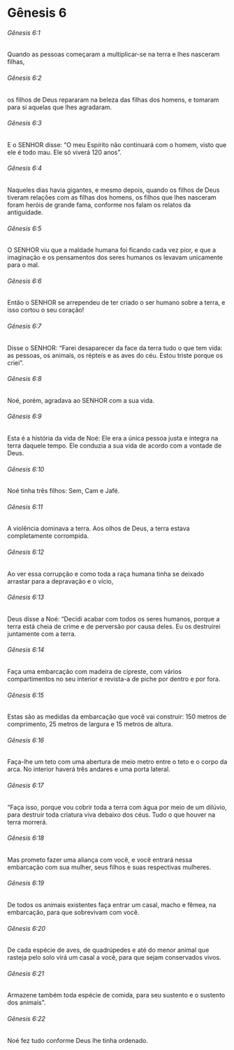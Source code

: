 # Gênesis 6

###### Gênesis 6:1

Quando as pessoas começaram a multiplicar-se na terra e lhes nasceram filhas,

###### Gênesis 6:2

os filhos de Deus repararam na beleza das filhas dos homens, e tomaram para si aquelas que lhes agradaram.

###### Gênesis 6:3

E o SENHOR disse: “O meu Espírito não continuará com o homem, visto que ele é todo mau. Ele só viverá 120 anos”.

###### Gênesis 6:4

Naqueles dias havia gigantes, e mesmo depois, quando os filhos de Deus tiveram relações com as filhas dos homens, os filhos que lhes nasceram foram heróis de grande fama, conforme nos falam os relatos da antiguidade.

###### Gênesis 6:5

O SENHOR viu que a maldade humana foi ficando cada vez pior, e que a imaginação e os pensamentos dos seres humanos os levavam unicamente para o mal.

###### Gênesis 6:6

Então o SENHOR se arrependeu de ter criado o ser humano sobre a terra, e isso cortou o seu coração!

###### Gênesis 6:7

Disse o SENHOR: “Farei desaparecer da face da terra tudo o que tem vida: as pessoas, os animais, os répteis e as aves do céu. Estou triste porque os criei”.

###### Gênesis 6:8

Noé, porém, agradava ao SENHOR com a sua vida.

###### Gênesis 6:9

Esta é a história da vida de Noé: Ele era a única pessoa justa e íntegra na terra daquele tempo. Ele conduzia a sua vida de acordo com a vontade de Deus.

###### Gênesis 6:10

Noé tinha três filhos: Sem, Cam e Jafé.

###### Gênesis 6:11

A violência dominava a terra. Aos olhos de Deus, a terra estava completamente corrompida.

###### Gênesis 6:12

Ao ver essa corrupção e como toda a raça humana tinha se deixado arrastar para a depravação e o vício,

###### Gênesis 6:13

Deus disse a Noé: “Decidi acabar com todos os seres humanos, porque a terra está cheia de crime e de perversão por causa deles. Eu os destruirei juntamente com a terra.

###### Gênesis 6:14

Faça uma embarcação com madeira de cipreste, com vários compartimentos no seu interior e revista-a de piche por dentro e por fora.

###### Gênesis 6:15

Estas são as medidas da embarcação que você vai construir: 150 metros de comprimento, 25 metros de largura e 15 metros de altura.

###### Gênesis 6:16

Faça-lhe um teto com uma abertura de meio metro entre o teto e o corpo da arca. No interior haverá três andares e uma porta lateral.

###### Gênesis 6:17

“Faça isso, porque vou cobrir toda a terra com água por meio de um dilúvio, para destruir toda criatura viva debaixo dos céus. Tudo o que houver na terra morrerá.

###### Gênesis 6:18

Mas prometo fazer uma aliança com você, e você entrará nessa embarcação com sua mulher, seus filhos e suas respectivas mulheres.

###### Gênesis 6:19

De todos os animais existentes faça entrar um casal, macho e fêmea, na embarcação, para que sobrevivam com você.

###### Gênesis 6:20

De cada espécie de aves, de quadrúpedes e até do menor animal que rasteja pelo solo virá um casal a você, para que sejam conservados vivos.

###### Gênesis 6:21

Armazene também toda espécie de comida, para seu sustento e o sustento dos animais”.

###### Gênesis 6:22

Noé fez tudo conforme Deus lhe tinha ordenado.

